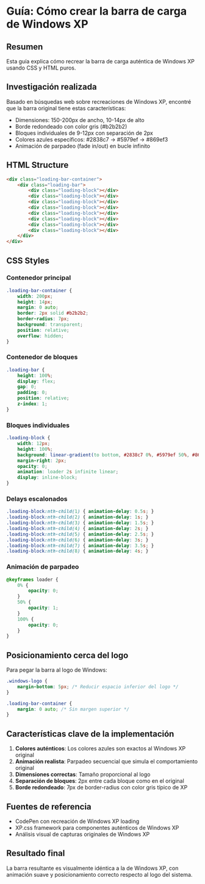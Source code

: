 # Guía: Cómo crear la barra de carga de Windows XP

## Resumen
Esta guía explica cómo recrear la barra de carga auténtica de Windows XP usando CSS y HTML puros.

## Investigación realizada
Basado en búsquedas web sobre recreaciones de Windows XP, encontré que la barra original tiene estas características:
- Dimensiones: 150-200px de ancho, 10-14px de alto
- Borde redondeado con color gris (#b2b2b2)
- Bloques individuales de 9-12px con separación de 2px
- Colores azules específicos: #2838c7 → #5979ef → #869ef3
- Animación de parpadeo (fade in/out) en bucle infinito

## HTML Structure
```html
<div class="loading-bar-container">
    <div class="loading-bar">
        <div class="loading-block"></div>
        <div class="loading-block"></div>
        <div class="loading-block"></div>
        <div class="loading-block"></div>
        <div class="loading-block"></div>
        <div class="loading-block"></div>
        <div class="loading-block"></div>
        <div class="loading-block"></div>
    </div>
</div>
```

## CSS Styles

### Contenedor principal
```css
.loading-bar-container {
    width: 200px;
    height: 14px;
    margin: 0 auto;
    border: 2px solid #b2b2b2;
    border-radius: 7px;
    background: transparent;
    position: relative;
    overflow: hidden;
}
```

### Contenedor de bloques
```css
.loading-bar {
    height: 100%;
    display: flex;
    gap: 0;
    padding: 0;
    position: relative;
    z-index: 1;
}
```

### Bloques individuales
```css
.loading-block {
    width: 12px;
    height: 100%;
    background: linear-gradient(to bottom, #2838c7 0%, #5979ef 50%, #869ef3 100%);
    margin-right: 2px;
    opacity: 0;
    animation: loader 2s infinite linear;
    display: inline-block;
}
```

### Delays escalonados
```css
.loading-block:nth-child(1) { animation-delay: 0.5s; }
.loading-block:nth-child(2) { animation-delay: 1s; }
.loading-block:nth-child(3) { animation-delay: 1.5s; }
.loading-block:nth-child(4) { animation-delay: 2s; }
.loading-block:nth-child(5) { animation-delay: 2.5s; }
.loading-block:nth-child(6) { animation-delay: 3s; }
.loading-block:nth-child(7) { animation-delay: 3.5s; }
.loading-block:nth-child(8) { animation-delay: 4s; }
```

### Animación de parpadeo
```css
@keyframes loader {
    0% {
        opacity: 0;
    }
    50% {
        opacity: 1;
    }
    100% {
        opacity: 0;
    }
}
```

## Posicionamiento cerca del logo
Para pegar la barra al logo de Windows:

```css
.windows-logo {
    margin-bottom: 5px; /* Reducir espacio inferior del logo */
}

.loading-bar-container {
    margin: 0 auto; /* Sin margen superior */
}
```

## Características clave de la implementación

1. **Colores auténticos**: Los colores azules son exactos al Windows XP original
2. **Animación realista**: Parpadeo secuencial que simula el comportamiento original
3. **Dimensiones correctas**: Tamaño proporcional al logo
4. **Separación de bloques**: 2px entre cada bloque como en el original
5. **Borde redondeado**: 7px de border-radius con color gris típico de XP

## Fuentes de referencia
- CodePen con recreación de Windows XP loading
- XP.css framework para componentes auténticos de Windows XP
- Análisis visual de capturas originales de Windows XP

## Resultado final
La barra resultante es visualmente idéntica a la de Windows XP, con animación suave y posicionamiento correcto respecto al logo del sistema.